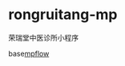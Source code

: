 # rongruitang-mp
荣瑞堂中医诊所小程序

base[mpflow](https://wechat-miniprogram.github.io/mpflow/docs/configurations.html#%E5%9F%BA%E6%9C%AC%E9%85%8D%E7%BD%AE)

